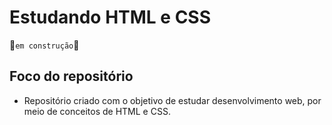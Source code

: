 # Estudando HTML e CSS
🚧`em construção`🚧
## Foco do repositório
- Repositório criado com o objetivo de estudar desenvolvimento web, por meio de conceitos de HTML e CSS.
